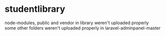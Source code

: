 # studentlibrary
node-modules, public and vendor in library weren't uploaded properly  
some other folders weren't uploaded properly in laravel-adminpanel-master  
